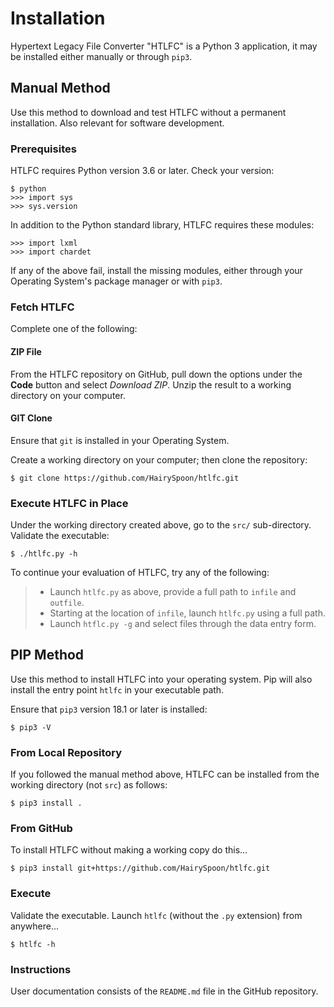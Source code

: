 # Installation
Hypertext Legacy File Converter "HTLFC" is a Python 3 application, it may be installed either manually or through `pip3`.

## Manual Method
Use this method to download and test HTLFC without a permanent installation.  Also relevant for software development.

### Prerequisites
HTLFC requires Python version 3.6 or later.
Check your version:

    $ python
    >>> import sys
    >>> sys.version

In addition to the Python standard library, HTLFC requires these modules:

    >>> import lxml
    >>> import chardet

If any of the above fail, install the missing modules, either through your Operating System's package manager or with `pip3`.

### Fetch HTLFC

Complete one of the following:

#### ZIP File
From the HTLFC repository on GitHub, pull down the options under the **Code** button and select *Download ZIP*.  Unzip the result to a working directory on your computer.

#### GIT Clone
Ensure that `git` is installed in your Operating System.

Create a working directory on your computer; then clone the repository:

    $ git clone https://github.com/HairySpoon/htlfc.git

### Execute HTLFC in Place

Under the working directory created above, go to the `src/` sub-directory.
Validate the executable:

    $ ./htlfc.py -h

To continue your evaluation of HTLFC, try any of the following:
>* Launch `htlfc.py` as above, provide a full path to `infile` and `outfile`.
>* Starting at the location of `infile`, launch `htlfc.py` using a full path.
>* Launch `htflc.py -g` and select files through the data entry form.

## PIP Method
Use this method to install HTLFC into your operating system.  Pip will also install the entry point `htlfc` in your executable path.

Ensure that `pip3` version 18.1 or later is installed:

    $ pip3 -V

### From Local Repository
If you followed the manual method above, HTLFC can be installed from the working directory (not `src`) as follows:

    $ pip3 install .

### From GitHub
To install HTLFC without making a working copy do this...

    $ pip3 install git+https://github.com/HairySpoon/htlfc.git


### Execute
Validate the executable.  Launch `htlfc` (without the `.py` extension) from anywhere...

    $ htlfc -h

### Instructions
User documentation consists of the `README.md` file in the GitHub repository.
